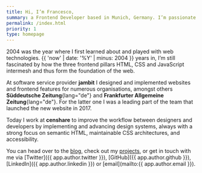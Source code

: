 ```yaml
---
title: Hi, I’m Francesco,
summary: a Frontend Developer based in Munich, Germany. I’m passionate about the web and its technologies, but what I love most is to build experiences for people on the web that are responsive, fast, and accessible.
permalink: /index.html
priority: 1
type: homepage
---
```

2004 was the year where I first learned about and played with web technologies. {{ 'now' | date: '%Y' | minus: 2004 }} years in, I’m still fascinated by how the three frontend pillars HTML, CSS and JavaScript intermesh and thus form the foundation of the web.

At software service provider **jambit** I designed and implemented websites and frontend features for numerous organisations, amongst others **Süddeutsche Zeitung**{lang="de"} and **Frankfurter Allgemeine Zeitung**{lang="de"}. For the latter one I was a leading part of the team that launched the new website in 2017.

Today I work at **censhare** to improve the workflow between designers and developers by implementing and advancing design systems, always with a strong focus on semantic HTML, maintainable CSS architectures, and accessibility.

You can head over to the [blog](/blog/), check out my [projects](/projects/), or get in touch with me via [Twitter]({{ app.author.twitter }}), [GitHub]({{ app.author.github }}), [LinkedIn]({{ app.author.linkedin }}) or [email](mailto:{{ app.author.email }}).
